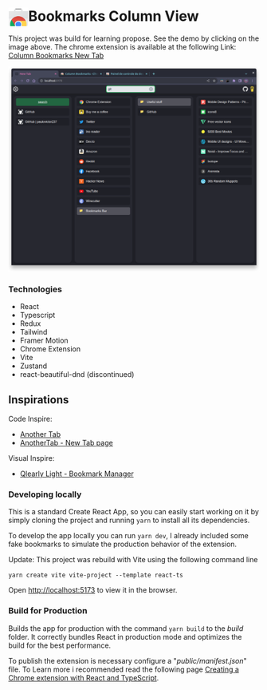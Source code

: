 # Bookmarks Column View<img src="./.github/img/chrome-web-store-icon.png" width="40" align="left">

This project was build for learning propose. See the demo by clicking on the image above. The chrome extension is available at the following Link:
<a href="https://chrome.google.com/webstore/detail/column-bookmarks-new-tab/ocjdiehlhhoiahkbbgmjnfeipjpbhhph?hl" target="_blank">
Column Bookmarks New Tab
</a>

<p align="center" margin-bottom="0">
  <a href="https://chrome-column-tab.vercel.app" target="_blank">
    <img alt="demo" width="auto" height="auto" src="./.github/img/demo2.png"/>
  </a>
</p>

### Technologies

- React
- Typescript
- Redux
- Tailwind
- Framer Motion
- Chrome Extension
- Vite
- Zustand
- react-beautiful-dnd (discontinued)

## Inspirations

Code Inspire:

- [Another Tab](https://chrome.google.com/webstore/detail/another-tab/oaaeanlgefipegfcbgpgnhhnpengdjld)
- [AnotherTab - New Tab page](https://chrome.google.com/webstore/detail/anothertab-new-tab-page/cpeojfdfhhgedcaiglbjdklaigennhpl)

Visual Inspire:

- [Qlearly Light - Bookmark Manager](https://chrome.google.com/webstore/detail/qlearly-light-bookmark-ma/lkmkjmklcnhfcfpojimnbjpaimbdjeao)

### Developing locally

This is a standard Create React App, so you can easily start working on it by simply cloning the project and running `yarn` to install all its dependencies.

To develop the app locally you can run `yarn dev`, I already included some fake bookmarks to simulate the production behavior of the extension.

Update: This project was rebuild with Vite using the following command line

```shell
yarn create vite vite-project --template react-ts
```

Open [http://localhost:5173](http://localhost:5173) to view it in the browser.

### Build for Production

Builds the app for production with the command `yarn build` to the _build_ folder.
It correctly bundles React in production mode and optimizes the build for the best performance.

To publish the extension is necessary configure a "_public/manifest.json_" file. To Learn more i recommended read the following page [Creating a Chrome extension with React and TypeScript](https://blog.logrocket.com/creating-chrome-extension-react-typescript/).

